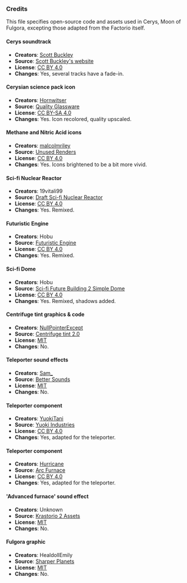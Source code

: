 ### Credits

This file specifies open-source code and assets used in Cerys, Moon of Fulgora, excepting those adapted from the Factorio itself.

#### Cerys soundtrack

- **Creators**: [Scott Buckley](https://www.scottbuckley.com.au)
- **Source**: [Scott Buckley's website](https://www.scottbuckley.com.au/library/aurora/)
- **License**: [CC BY 4.0](https://creativecommons.org/licenses/by/4.0/)
- **Changes**: Yes, several tracks have a fade-in.

#### Cerysian science pack icon

- **Creators**: [Hornwitser](https://mods.factorio.com/user/Hornwitser)
- **Source**: [Quality Glassware](https://mods.factorio.com/mod/quality_glassware)
- **License**: [CC BY-SA 4.0](https://creativecommons.org/licenses/by-sa/4.0/)
- **Changes**: Yes. Icon recolored, quality upscaled.

#### Methane and Nitric Acid icons

- **Creators**: [malcolmriley](https://github.com/malcolmriley)
- **Source**: [Unused Renders](https://github.com/malcolmriley/unused-renders)
- **License**: [CC BY 4.0](https://creativecommons.org/licenses/by/4.0/)
- **Changes**: Yes. Icons brightened to be a bit more vivid.

#### Sci-fi Nuclear Reactor

- **Creators**: 19vitali99
- **Source**: [Draft Sci-fi Nuclear Reactor](https://sketchfab.com/3d-models/draft-sci-fi-nuclear-reactor-f5de4be4ca7948e998e01d9d40d6d28e)
- **License**: [CC BY 4.0](https://creativecommons.org/licenses/by/4.0/)
- **Changes**: Yes. Remixed.

#### Futuristic Engine

- **Creators**: Hobu
- **Source**: [Futuristic Engine](https://sketchfab.com/3d-models/futuristic-engine-ef85f8d3565f42c88ebf99404c146232)
- **License**: [CC BY 4.0](https://creativecommons.org/licenses/by/4.0/)
- **Changes**: Yes. Remixed.

#### Sci-fi Dome

- **Creators**: Hobu
- **Source**: [Sci-fi Future Building 2 Simple Dome](https://sketchfab.com/3d-models/sci-fi-future-building-2-simple-dome-d885fdb25ed846779fc711917fbeeed2)
- **License**: [CC BY 4.0](https://creativecommons.org/licenses/by/4.0/)
- **Changes**: Yes. Remixed, shadows added.

#### Centrifuge tint graphics & code

- **Creators**: [NullPointerExcept](https://mods.factorio.com/user/NullPointerExcept)
- **Source**: [Centrifuge tint 2.0](https://mods.factorio.com/mod/centrifuge-tint)
- **License**: [MIT](https://opensource.org/license/MIT)
- **Changes**: No.

#### Teleporter sound effects

- **Creators**: [Sam_](https://mods.factorio.com/user/Sam_)
- **Source**: [Better Sounds](https://mods.factorio.com/user/BetterSounds)
- **License**: [MIT](https://opensource.org/license/MIT)
- **Changes**: No.

#### Teleporter component

- **Creators**: [YuokiTani](https://mods.factorio.com/user/preleyzero)
- **Source**: [Yuoki Industries](https://mods.factorio.com/mod/Yuoki)
- **License**: [CC BY 4.0](https://creativecommons.org/licenses/by/4.0/)
- **Changes**: Yes, adapted for the teleporter.

#### Teleporter component

- **Creators**: [Hurricane](https://mods.factorio.com/user/Hurricane046)
- **Source**: [Arc Furnace](https://shorturl.at/AFcDm)
- **License**: [CC BY 4.0](https://creativecommons.org/licenses/by/4.0/)
- **Changes**: Yes, adapted for the teleporter.

#### 'Advanced furnace' sound effect

- **Creators**: Unknown
- **Source**: [Krastorio 2 Assets](https://mods.factorio.com/mod/Krastorio2Assets)
- **License**: [MIT](https://opensource.org/license/MIT)
- **Changes**: No.

#### Fulgora graphic

- **Creators**: HealdollEmily
- **Source**: [Sharper Planets](https://mods.factorio.com/mod/sharper_planets)
- **License**: [MIT](https://opensource.org/license/MIT)
- **Changes**: No.